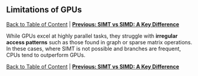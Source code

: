 ## Limitations of GPUs
[Back to Table of Content](../../Readme.md) | **[Previous: SIMT vs SIMD: A Key Difference](8.simt_vs_simd.md)**

While GPUs excel at highly parallel tasks, they struggle with **irregular access patterns** such as those found in graph or sparse matrix operations. In these cases, where SIMT is not possible and branches are frequent, CPUs tend to outperform GPUs.

[Back to Table of Content](../../Readme.md) | **[Previous: SIMT vs SIMD: A Key Difference](8.simt_vs_simd.md)**
